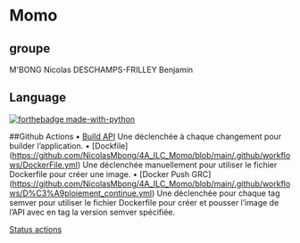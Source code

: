# Momo

## groupe 
M'BONG Nicolas
DESCHAMPS-FRILLEY Benjamin

## Language
[![forthebadge made-with-python](http://ForTheBadge.com/images/badges/made-with-python.svg)](https://www.python.org/)

##Github Actions
• [Build API](https://github.com/NicolasMbong/4A_ILC_Momo/blob/main/.github/workflows/BuildAPI.yml)
  Une déclenchée à chaque changement pour builder l’application.
• [Dockfile] (https://github.com/NicolasMbong/4A_ILC_Momo/blob/main/.github/workflows/DockerFile.yml) 
  Une déclenchée manuellement pour utiliser le fichier Dockerfile pour créer une image.
• [Docker Push GRC] (https://github.com/NicolasMbong/4A_ILC_Momo/blob/main/.github/workflows/D%C3%A9ploiement_continue.yml)
  Une déclenchée pour chaque tag semver pour utiliser le fichier Dockerfile pour créer et
pousser l’image de l’API avec en tag la version semver spécifiée.

[Status actions](https://github.com/Naereen/badges)
